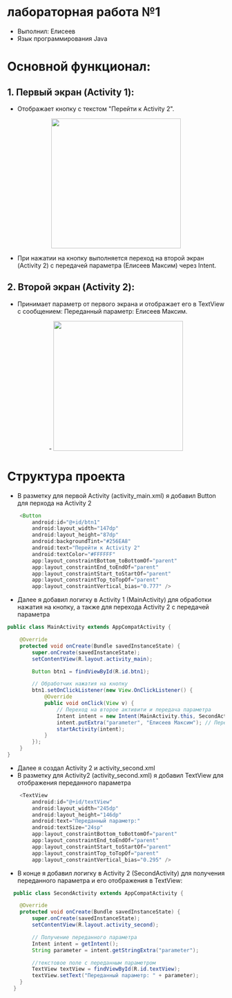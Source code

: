 # лабораторная работа №1

- Выполнил: Елисеев
- Язык программирования Java

# Основной функционал:
## 1. Первый экран (Activity 1):
- Отображает кнопку с текстом "Перейти к Activity 2".
<div align="center">
<img src="https://github.com/user-attachments/assets/5da2ad9c-7dfb-441f-a2de-f7a02e8236c4" width="300"/>
</div>

- При нажатии на кнопку выполняется переход на второй экран (Activity 2) с передачей параметра (Елисеев Максим) через Intent.

## 2. Второй экран (Activity 2):
- Принимает параметр от первого экрана и отображает его в TextView с сообщением: Переданный параметр: Елисеев Максим.
<div align="center">
- <img src="https://github.com/user-attachments/assets/f5339c17-b453-4819-a2eb-f51e596cb91f" width="300"/>
</div>

# Структура проекта

- В разметку для первой Activity (activity_main.xml) я добавил Button для перхода на Activity 2
```java
    <Button
        android:id="@+id/btn1"
        android:layout_width="147dp"
        android:layout_height="87dp"
        android:backgroundTint="#256EA8"
        android:text="Перейти к Activity 2"
        android:textColor="#FFFFFF"
        app:layout_constraintBottom_toBottomOf="parent"
        app:layout_constraintEnd_toEndOf="parent"
        app:layout_constraintStart_toStartOf="parent"
        app:layout_constraintTop_toTopOf="parent"
        app:layout_constraintVertical_bias="0.777" />
```
- Далее я добавил логигку в Activity 1 (MainActivity) для обработки нажатия на кнопку, а также для перехода Activity 2 с передачей параметра
```java
public class MainActivity extends AppCompatActivity {

    @Override
    protected void onCreate(Bundle savedInstanceState) {
        super.onCreate(savedInstanceState);
        setContentView(R.layout.activity_main);

        Button btn1 = findViewById(R.id.btn1);

        // Обработчик нажатия на кнопку
        btn1.setOnClickListener(new View.OnClickListener() {
            @Override
            public void onClick(View v) {
                // Переход на второе активити и передача параметра
                Intent intent = new Intent(MainActivity.this, SecondActivity.class);
                intent.putExtra("parameter", "Елисеев Максим"); // Передача фамилии
                startActivity(intent);
            }
        });
    }
}
```
- Далее я создал Activity 2 и activity_second.xml 
- В разметку для Activity2 (activity_second.xml) я добавил TextView для отображения переданного параметра
```java
    <TextView
        android:id="@+id/textView"
        android:layout_width="245dp"
        android:layout_height="146dp"
        android:text="Переданный параметр:"
        android:textSize="24sp"
        app:layout_constraintBottom_toBottomOf="parent"
        app:layout_constraintEnd_toEndOf="parent"
        app:layout_constraintStart_toStartOf="parent"
        app:layout_constraintTop_toTopOf="parent"
        app:layout_constraintVertical_bias="0.295" />
```
- В конце я добавил логигку в Activity 2 (SecondActivity) для получения переданного параметра и его отображения в TextView:
```java
  public class SecondActivity extends AppCompatActivity {

    @Override
    protected void onCreate(Bundle savedInstanceState) {
        super.onCreate(savedInstanceState);
        setContentView(R.layout.activity_second);

        // Получение переданного параметра
        Intent intent = getIntent();
        String parameter = intent.getStringExtra("parameter");

        //текстовое поле с переданным параметром
        TextView textView = findViewById(R.id.textView);
        textView.setText("Переданный параметр: " + parameter);
    }
  }
```

  

